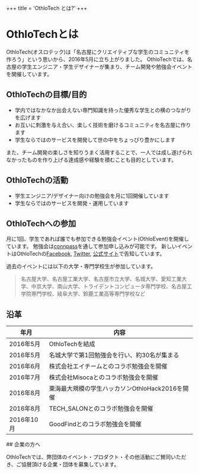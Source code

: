 +++
title = 'OthloTech とは?'
+++

# OthloTechとは

OthloTech(オスロテック)は「名古屋にクリエイティブな学生のコミュニティを作ろう」という思いから、2016年5月に立ち上がりました。
OthloTechでは、名古屋の学生エンジニア・学生デザイナーが集まり、チーム開発や勉強会イベントを開催しています。

## OthloTechの目標/目的

* 学内ではなかなか出会えない専門知識を持った優秀な学生との横のつながりを広げます
* お互いに刺激を与え合い、楽しく技術を磨けるコミュニティを名古屋に作ります
* 学生ならではのサービスを開発して世の中をちょっぴり豊かにします

また、チーム開発の楽しさを知りうまく活用することで、一人では成し遂げられなかったものを作り上げる達成感や経験を積むことも目的としています。

## OthloTechの活動

* 学生エンジニア/デザイナー向けの勉強会を月に1回開催しています
* 学生ならではのサービスを開発・運用しています

## OthloTechへの参加

月に1回、学生であれば誰でも参加できる勉強会イベント(OthloEvent)を開催しています。
勉強会は<a href="http://othlotech.connpass.com" target="_blank">connpass</a>を通して参加申し込みが可能です。
新しいイベントはOthloTechの<a href="https://www.facebook.com/othlotech/" target="_blank">Facebook</a>, <a href="https://twitter.com/othlotech" target="_blank">Twitter</a>, <a href="http://www.othlo.tech" target="_blank">公式サイト</a>で告知しています。

過去のイベントには以下の大学・専門学校生が参加しています。

> 名古屋大学、名古屋工業大学、名古屋市立大学、名城大学、愛知工業大学、中京大学、南山大学、トライデントコンピュータ専門学校、名古屋工学院専門学校、岐阜大学、鈴鹿工業高等専門学校など

## 沿革

<div class="post-table">

| 年月         | 内容          |
| ------------- | ------------- |
| 2016年5月  | OthloTechを結成 |
| 2016年5月  | 名城大学で第1回勉強会を行い、約30名が集まる |
| 2016年6月 | 株式会社エイチームとのコラボ勉強会を開催 |
| 2016年7月 | 株式会社Misocaとのコラボ勉強会を開催 |
| 2016年8月  | 東海最大規模の学生ハッカソンOthloHack2016を開催 |
| 2016年8月 | TECH_SALONとのコラボ勉強会を開催 |
| 2016年10月 | GoodFindとのコラボ勉強会を開催 |

</div>
## 企業の方へ

OthloTechでは、弊団体のイベント・プロダクト・その他活動にご賛同いただき、ご協賛頂ける企業・団体を募集しています。
